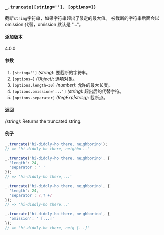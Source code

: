 ### `_.truncate([string=''], [options=])`[​](#_truncatestring-options "_truncatestring-options的直接链接")

截断`string`字符串，如果字符串超出了限定的最大值。 被截断的字符串后面会以 omission 代替，omission 默认是 "..."。

#### 添加版本

4.0.0

#### 参数

1.  `[string='']` _(string)_: 要截断的字符串。
2.  `[options=]` _(Object)_: 选项对象。
3.  `[options.length=30]` _(number)_: 允许的最大长度。
4.  `[options.omission='...']` _(string)_: 超出后的代替字符。
5.  `[options.separator]` _(RegExp|string)_: 截断点。

#### 返回

_(string)_: Returns the truncated string.

#### 例子

```js
_.truncate('hi-diddly-ho there, neighborino');
// => 'hi-diddly-ho there, neighbo...'
 
_.truncate('hi-diddly-ho there, neighborino', {
  'length': 24,
  'separator': ' '
});
// => 'hi-diddly-ho there,...'
 
_.truncate('hi-diddly-ho there, neighborino', {
  'length': 24,
  'separator': /,? +/
});
// => 'hi-diddly-ho there...'
 
_.truncate('hi-diddly-ho there, neighborino', {
  'omission': ' [...]'
});
// => 'hi-diddly-ho there, neig [...]'


```